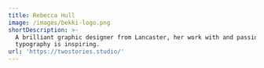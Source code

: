 ```yaml
---
title: Rebecca Hull
image: /images/bekki-logo.png
shortDescription: >-
  A brilliant graphic designer from Lancaster, her work with and passion for
  typography is inspiring.
url: 'https://twostories.studio/'
---
```


